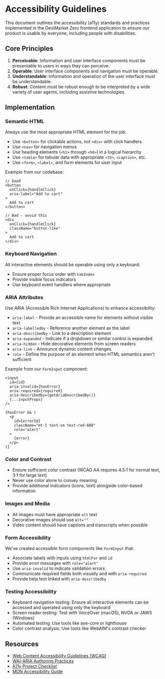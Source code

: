 # Accessibility Guidelines

This document outlines the accessibility (a11y) standards and practices implemented in the DeviMarket Zero frontend application to ensure our product is usable by everyone, including people with disabilities.

## Core Principles

1. **Perceivable**: Information and user interface components must be presentable to users in ways they can perceive.
2. **Operable**: User interface components and navigation must be operable.
3. **Understandable**: Information and operation of the user interface must be understandable.
4. **Robust**: Content must be robust enough to be interpreted by a wide variety of user agents, including assistive technologies.

## Implementation

### Semantic HTML

Always use the most appropriate HTML element for the job:

- Use `<button>` for clickable actions, not `<div>` with click handlers
- Use `<nav>` for navigation menus
- Use heading elements (`<h1>` through `<h6>`) in a logical hierarchy
- Use `<table>` for tabular data with appropriate `<th>`, `<caption>`, etc.
- Use `<form>`, `<label>`, and form elements for user input

Example from our codebase:

```tsx
// Good
<button 
  onClick={handleClick}
  aria-label="Add to cart"
>
  Add to cart
</button>

// Bad - avoid this
<div 
  onClick={handleClick}
  className="button-like"
>
  Add to cart
</div>
```

### Keyboard Navigation

All interactive elements should be operable using only a keyboard:

- Ensure proper focus order with `tabIndex`
- Provide visible focus indicators
- Use keyboard event handlers where appropriate

### ARIA Attributes

Use ARIA (Accessible Rich Internet Applications) to enhance accessibility:

- `aria-label` - Provide an accessible name for elements without visible text
- `aria-labelledby` - Reference another element as the label
- `aria-describedby` - Link to a description element
- `aria-expanded` - Indicate if a dropdown or similar control is expanded
- `aria-hidden` - Hide decorative elements from screen readers
- `aria-live` - Announce dynamic content changes
- `role` - Define the purpose of an element when HTML semantics aren't sufficient

Example from our `FormInput` component:

```tsx
<input
  id={id}
  aria-invalid={hasError}
  aria-required={required}
  aria-describedby={getAriaDescribedBy()}
  {...inputProps}
/>

{hasError && (
  <p 
    id={errorId} 
    className="mt-1 text-sm text-red-600" 
    role="alert"
  >
    {error}
  </p>
)}
```

### Color and Contrast

- Ensure sufficient color contrast (WCAG AA requires 4.5:1 for normal text, 3:1 for large text)
- Never use color alone to convey meaning
- Provide additional indicators (icons, text) alongside color-based information

### Images and Media

- All images must have appropriate `alt` text
- Decorative images should use `alt=""`
- Video content should have captions and transcripts when possible

### Form Accessibility

We've created accessible form components like `FormInput` that:

- Associate labels with inputs using `htmlFor` and `id`
- Provide error messages with `role="alert"`
- Use `aria-invalid` to indicate validation errors
- Communicate required fields both visually and with `aria-required`
- Provide help text linked with `aria-describedby`

### Testing Accessibility

- Keyboard navigation testing: Ensure all interactive elements can be accessed and operated using only the keyboard
- Screen reader testing: Test with VoiceOver (macOS), NVDA or JAWS (Windows)
- Automated testing: Use tools like axe-core or lighthouse
- Color contrast analysis: Use tools like WebAIM's contrast checker

## Resources

- [Web Content Accessibility Guidelines (WCAG)](https://www.w3.org/WAI/standards-guidelines/wcag/)
- [WAI-ARIA Authoring Practices](https://www.w3.org/WAI/ARIA/apg/)
- [A11y Project Checklist](https://www.a11yproject.com/checklist/)
- [MDN Accessibility Guide](https://developer.mozilla.org/en-US/docs/Web/Accessibility) 